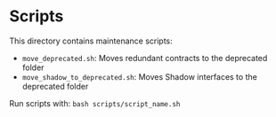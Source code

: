 # Scripts

This directory contains maintenance scripts:

- `move_deprecated.sh`: Moves redundant contracts to the deprecated folder
- `move_shadow_to_deprecated.sh`: Moves Shadow interfaces to the deprecated folder

Run scripts with: `bash scripts/script_name.sh` 